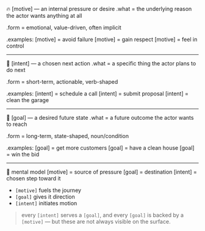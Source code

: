 🔥 [motive] — an internal pressure or desire
.what = the underlying reason the actor wants anything at all

.form = emotional, value-driven, often implicit

.examples:
[motive] = avoid failure
[motive] = gain respect
[motive] = feel in control

---

🎯 [intent] — a chosen next action
.what = a specific thing the actor plans to do next

.form = short-term, actionable, verb-shaped

.examples:
[intent] = schedule a call
[intent] = submit proposal
[intent] = clean the garage

---

🥅 [goal] — a desired future state
.what = a future outcome the actor wants to reach

.form = long-term, state-shaped, noun/condition

.examples:
[goal] = get more customers
[goal] = have a clean house
[goal] = win the bid

---

🧠 mental model
[motive] = source of pressure
[goal] = destination
[intent] = chosen step toward it

- `[motive]` fuels the journey
- `[goal]` gives it direction
- `[intent]` initiates motion

> every `[intent]` serves a `[goal]`, and every `[goal]` is backed by a `[motive]` — but these are not always visible on the surface.
